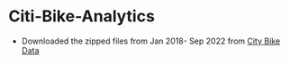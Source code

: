 # Citi-Bike-Analytics

* Downloaded the zipped files from Jan 2018- Sep 2022 from [City Bike Data](https://ride.citibikenyc.com/system-data)
